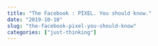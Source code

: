 ```yaml
---
title: "The Facebook : PIXEL. You should know."
date: "2019-10-10"
slug: "the-facebook-pixel-you-should-know"
categories: ["just-thinking"]
---
```



